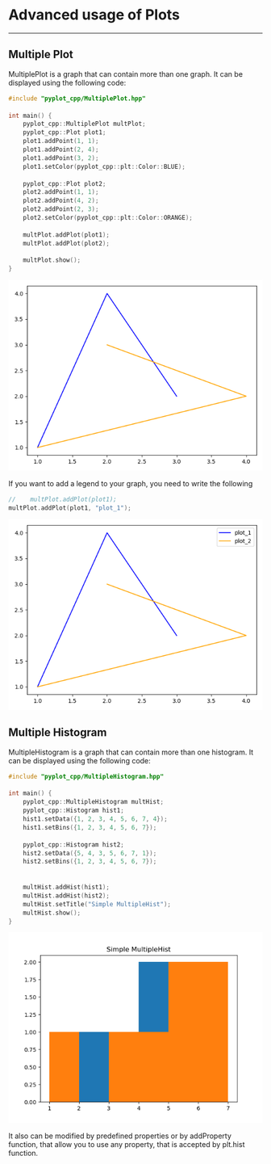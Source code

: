 # Advanced usage of Plots

---

## Multiple Plot

MultiplePlot is a graph that can contain more than one graph. It can be displayed using the following code:
```c++
#include "pyplot_cpp/MultiplePlot.hpp"

int main() {
    pyplot_cpp::MultiplePlot multPlot;
    pyplot_cpp::Plot plot1;
    plot1.addPoint(1, 1);
    plot1.addPoint(2, 4);
    plot1.addPoint(3, 2);
    plot1.setColor(pyplot_cpp::plt::Color::BLUE);

    pyplot_cpp::Plot plot2;
    plot2.addPoint(1, 1);
    plot2.addPoint(4, 2);
    plot2.addPoint(2, 3);
    plot2.setColor(pyplot_cpp::plt::Color::ORANGE);

    multPlot.addPlot(plot1);
    multPlot.addPlot(plot2);

    multPlot.show();    
}
```
<!--suppress HtmlRequiredAltAttribute, HtmlRequiredAltAttribute -->
<img src="MultPlot.png">

If you want to add a legend to your graph, you need to write the following
```c++
//    multPlot.addPlot(plot1);
multPlot.addPlot(plot1, "plot_1");
```

<img src="MultPlot_legend.png">

## Multiple Histogram

MultipleHistogram is a graph that can contain more than one histogram. It can be displayed using the following code:
```c++
#include "pyplot_cpp/MultipleHistogram.hpp"

int main() {
    pyplot_cpp::MultipleHistogram multHist;
    pyplot_cpp::Histogram hist1;
    hist1.setData({1, 2, 3, 4, 5, 6, 7, 4});
    hist1.setBins({1, 2, 3, 4, 5, 6, 7});

    pyplot_cpp::Histogram hist2;
    hist2.setData({5, 4, 3, 5, 6, 7, 1});
    hist2.setBins({1, 2, 3, 4, 5, 6, 7});


    multHist.addHist(hist1);
    multHist.addHist(hist2);
    multHist.setTitle("Simple MultipleHist");
    multHist.show();
}
```
<img src="MultHist.png">

It also can be modified by predefined properties or by addProperty function, that allow you to use any property, that is 
accepted by plt.hist function.